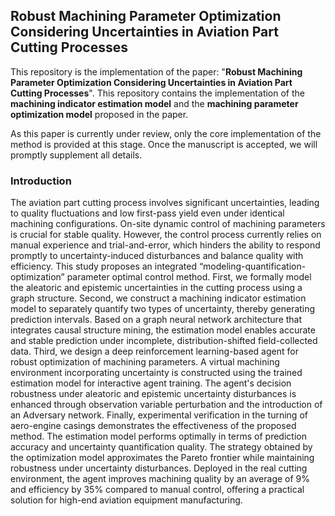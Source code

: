 ## Robust Machining Parameter Optimization Considering Uncertainties in Aviation Part Cutting Processes

This repository is the implementation of the paper: "**Robust Machining Parameter Optimization Considering Uncertainties
in Aviation Part Cutting Processes**".
This repository contains the implementation of the **machining indicator estimation model** and the **machining
parameter optimization model** proposed in the paper.

As this paper is currently under review, only the core implementation of the method is provided at this stage. Once the
manuscript is accepted, we will promptly supplement all details.

### Introduction

The aviation part cutting process involves significant uncertainties, leading to quality fluctuations and low first-pass
yield even under identical machining configurations. On-site dynamic control of machining parameters is crucial for
stable quality. However, the control process currently relies on manual experience and trial-and-error, which hinders
the ability to respond promptly to uncertainty-induced disturbances and balance quality with efficiency. This study
proposes an integrated “modeling-quantification-optimization” parameter optimal control method. First, we formally model
the aleatoric and epistemic uncertainties in the cutting process using a graph structure. Second, we construct a
machining indicator estimation model to separately quantify two types of uncertainty, thereby generating prediction
intervals. Based on a graph neural network architecture that integrates causal structure mining, the estimation model
enables accurate and stable prediction under incomplete, distribution-shifted field-collected data. Third, we design a
deep reinforcement learning-based agent for robust optimization of machining parameters. A virtual machining environment
incorporating uncertainty is constructed using the trained estimation model for interactive agent training. The agent's
decision robustness under aleatoric and epistemic uncertainty disturbances is enhanced through observation variable
perturbation and the introduction of an Adversary network. Finally, experimental verification in the turning of
aero-engine casings demonstrates the effectiveness of the proposed method. The estimation model performs optimally in
terms of prediction accuracy and uncertainty quantification quality. The strategy obtained by the optimization model
approximates the Pareto frontier while maintaining robustness under uncertainty disturbances. Deployed in the real
cutting environment, the agent improves machining quality by an average of 9% and efficiency by 35% compared to manual
control, offering a practical solution for high-end aviation equipment manufacturing.